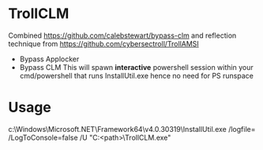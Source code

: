 # TrollCLM
Combined https://github.com/calebstewart/bypass-clm and reflection technique from https://github.com/cybersectroll/TrollAMSI
- Bypass Applocker
- Bypass CLM
This will spawn **interactive** powershell session within your cmd/powershell that runs InstallUtil.exe hence no need for PS runspace

# Usage 
c:\Windows\Microsoft.NET\Framework64\v4.0.30319\InstallUtil.exe /logfile= /LogToConsole=false /U "C:\<path>\TrollCLM.exe"

